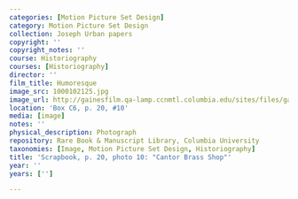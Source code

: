```yaml
---
categories: [Motion Picture Set Design]
category: Motion Picture Set Design
collection: Joseph Urban papers
copyright: ''
copyright_notes: ''
course: Historiography
courses: [Historiography]
director: ''
film_title: Humoresque
image_src: 1000102125.jpg
image_url: http://gainesfilm.qa-lamp.ccnmtl.columbia.edu/sites/files/gainesfilm/images/1000102125.jpg
location: 'Box C6, p. 20, #10'
media: [image]
notes: ''
physical_description: Photograph
repository: Rare Book & Manuscript Library, Columbia University
taxonomies: [Image, Motion Picture Set Design, Historiography]
title: 'Scrapbook, p. 20, photo 10: "Cantor Brass Shop"'
year: ''
years: ['']

---
```

